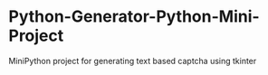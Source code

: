 # Python-Generator-Python-Mini-Project
 MiniPython project for generating text based captcha using tkinter

